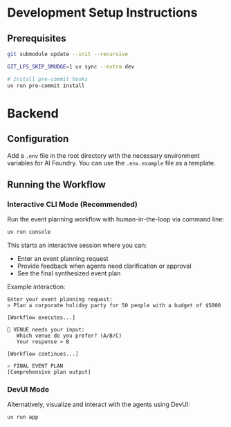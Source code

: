 # Development Setup Instructions

## Prerequisites

```bash
git submodule update --init --recursive

GIT_LFS_SKIP_SMUDGE=1 uv sync --extra dev

# Install pre-commit hooks
uv run pre-commit install
```

# Backend

## Configuration

Add a `.env` file in the root directory with the necessary environment variables for AI Foundry. You can use the `.env.example` file as a template.

## Running the Workflow

### Interactive CLI Mode (Recommended)

Run the event planning workflow with human-in-the-loop via command line:

```bash
uv run console
```

This starts an interactive session where you can:
- Enter an event planning request
- Provide feedback when agents need clarification or approval
- See the final synthesized event plan

Example interaction:
```
Enter your event planning request:
> Plan a corporate holiday party for 50 people with a budget of $5000

[Workflow executes...]

🤔 VENUE needs your input:
   Which venue do you prefer? (A/B/C)
   Your response > B

[Workflow continues...]

✓ FINAL EVENT PLAN
[Comprehensive plan output]
```

### DevUI Mode

Alternatively, visualize and interact with the agents using DevUI:

```bash
uv run app
```